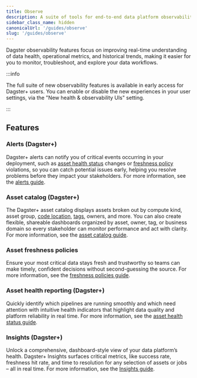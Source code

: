 ```yaml
---
title: Observe
description: A suite of tools for end-to-end data platform observability in Dagster.
sidebar_class_name: hidden
canonicalUrl: '/guides/observe'
slug: '/guides/observe'
---
```


Dagster observability features focus on improving real-time understanding of data health, operational metrics, and historical trends, making it easier for you to monitor, troubleshoot, and explore your data workflows.

:::info

The full suite of new observability features is available in early access for Dagster+ users. You can enable or disable the new experiences in your user settings, via the "New health & observability UIs" setting.

:::

## Features

### Alerts (Dagster+)

Dagster+ alerts can notify you of critical events occurring in your deployment, such as [asset health status](/guides/observe/asset-health-status) changes or [freshness policy](/guides/observe/asset-freshness-policies) violations, so you can catch potential issues early, helping you resolve problems before they impact your stakeholders. For more information, see the [alerts guide](/guides/observe/alerts).

### Asset catalog (Dagster+)

The Dagster+ asset catalog displays assets broken out by compute kind, asset group, [code location](/deployment/code-locations), [tags](/guides/build/assets/metadata-and-tags/tags), owners, and more. You can also create flexible, shareable dashboards organized by asset, owner, tag, or business domain so every stakeholder can monitor performance and act with clarity. For more information, see the [asset catalog guide](/guides/observe/asset-catalog).

### Asset freshness policies

Ensure your most critical data stays fresh and trustworthy so teams can make timely, confident decisions without second-guessing the source. For more information, see the [freshness policies guide](/guides/observe/asset-freshness-policies).

### Asset health reporting (Dagster+)

Quickly identify which pipelines are running smoothly and which need attention with intuitive health indicators that highlight data quality and platform reliability in real time. For more information, see the [asset health status guide](/guides/observe/asset-health-status).

### Insights (Dagster+)

Unlock a comprehensive, dashboard-style view of your data platform’s health. Dagster+ Insights surfaces critical metrics, like success rate, freshness hit rate, and time to resolution for any selection of assets or jobs – all in real time. For more information, see the [Insights guide](/guides/observe/insights).
